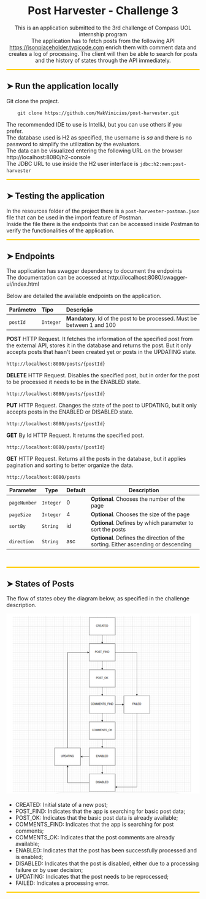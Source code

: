 <h1 align="center">Post Harvester - Challenge 3</h1>

<p align="center">
    This is an application submitted to the 3rd challenge of Compass UOL internship program</br>
    The application has to fetch posts from the following API <a href="https://jsonplaceholder.typicode.com">https://jsonplaceholder.typicode.com</a> enrich them with comment data and creates a log of processing. The client will then be able to search for posts and the history of states through the API immediately.</br> 
</p>

<hr style="height:3px; border:none; color:#FFCE00; background-color:#FFCE00;" class="horizontal-line"/>

## ➤ Run the application locally

Git clone the project.<br/>
```
    git clone https://github.com/MakVinicius/post-harvester.git
```
The recommended IDE to use is IntelliJ, but you can use others if you prefer. <br/>
The database used is H2 as specified, the username is <i>sa</i> and there is no password to simplify the utilization by the evaluators.<br/>
The data can be visualized entering the following URL on the browser <a>http://localhost:8080/h2-console </a><br/>
The JDBC URL to use inside the H2 user interface is ```jdbc:h2:mem:post-harvester```

<hr style="height:3px; border:none; color:#FFCE00; background-color:#FFCE00;" class="horizontal-line"/>

## ➤ Testing the application

In the resources folder of the project there is a ```post-harvester-postman.json``` file that can be used in the import feature of Postman.<br/>
Inside the file there is the endpoints that can be accessed inside Postman to verify the functionalities of the application.

<hr style="height:3px; border:none; color:#FFCE00; background-color:#FFCE00;" class="horizontal-line"/>

## ➤ Endpoints

<p>
    The application has swagger dependency to document the endpoints<br/>
    The documentation can be accessed at <a>http://localhost:8080/swagger-ui/index.html</a>
</p>
<p>Below are detailed the available endpoints on the application.</p>


| Parâmetro  | Tipo      | Descrição                                                                |
|:-----------|:----------|:-------------------------------------------------------------------------|
| `postId`   | `Integer` | **Mandatory**. Id of the post to be processed. Must be between 1 and 100 |

<p><b>POST</b> HTTP Request. It fetches the information of the specified post from the external API, stores it in the database and returns the post. But it only accepts posts that hasn't been created yet or posts in the UPDATING state.</p>

```
http://localhost:8080/posts/{postId}
```

<p><b>DELETE</b> HTTP Request. Disables the specified post, but in order for the post to be processed it needs to be in the ENABLED state.</p>

```
http://localhost:8080/posts/{postId}
```

<p><b>PUT</b> HTTP Request. Changes the state of the post to UPDATING, but it only accepts posts in the ENABLED or DISABLED state.</p>

```
http://localhost:8080/posts/{postId}
```

<p><b>GET</b> By Id HTTP Request. It returns the specified post.</p>

```
http://localhost:8080/posts/{postId}
```

<p><b>GET</b> HTTP Request. Returns all the posts in the database, but it applies pagination and sorting to better organize the data.</p>

```
http://localhost:8080/posts
```

| Parameter    | Type      | Default | Description                                                                        |
|--------------|-----------|---------|------------------------------------------------------------------------------------|
| `pageNumber` | `Integer` | 0       | **Optional**. Chooses the number of the page                                       |
| `pageSize`   | `Integer` | 4       | **Optional**. Chooses the size of the page                                         |
| `sortBy`     | `String`  | id      | **Optional**. Defines by which parameter to sort the posts                         |
| `direction`  | `String`  | asc     | **Optional**. Defines the direction of the sorting. Either ascending or descending |

<br/>
<hr style="height:3px; border:none; color:#FFCE00; background-color:#FFCE00;" class="horizontal-line"/>

## ➤ States of Posts

<p>
    The flow of states obey the diagram below, as specified in the challenge description.
</p>

<img class="flow" src="src/main/resources/images/flow.png" title="Flow of states" alt="Flow of states">

<br>
<br>
<ul style="margin:auto;">
    <li>CREATED: Initial state of a new post;</li>
    <li>POST_FIND: Indicates that the app is searching for basic post data;</li>
    <li>POST_OK: Indicates that the basic post data is already available;</li>
    <li>COMMENTS_FIND: Indicates that the app is searching for post comments;</li>
    <li>COMMENTS_OK: Indicates that the post comments are already available;</li>
    <li>ENABLED: Indicates that the post has been successfully processed and is enabled;</li>
    <li>DISABLED: Indicates that the post is disabled, either due to a processing failure or by user decision;</li>
    <li>UPDATING: Indicates that the post needs to be reprocessed;</li>
    <li>FAILED: Indicates a processing error.</li>
</ul>

<hr style="height:3px; border:none; color:#FFCE00; background-color:#FFCE00;" class="horizontal-line"/>